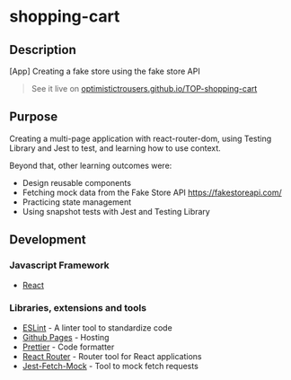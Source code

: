 # shopping-cart

## Description

[App] Creating a fake store using the fake store API 

> See it live on [optimistictrousers.github.io/TOP-shopping-cart](https://optimistictrousers.github.io/TOP-shopping-cart/)

## Purpose

Creating a multi-page application with react-router-dom, using Testing Library and Jest to test, and learning how to use context.

Beyond that, other learning outcomes were:

- Design reusable components
- Fetching mock data from the Fake Store API https://fakestoreapi.com/
- Practicing state management
- Using snapshot tests with Jest and Testing Library

## Development

### Javascript Framework

- [React](https://github.com/facebook/create-react-app)

### Libraries, extensions and tools

<!-- - [Firebase](https://firebase.google.com/) - Cloud services (database, authentication) -->
- [ESLint](https://eslint.org/) - A linter tool to standardize code
- [Github Pages](https://pages.github.com/) - Hosting
- [Prettier](https://prettier.io/) - Code formatter
- [React Router](https://reactrouter.com/web/guides/quick-start) - Router tool for React applications
- [Jest-Fetch-Mock](https://github.com/jefflau/jest-fetch-mock) - Tool to mock fetch requests
